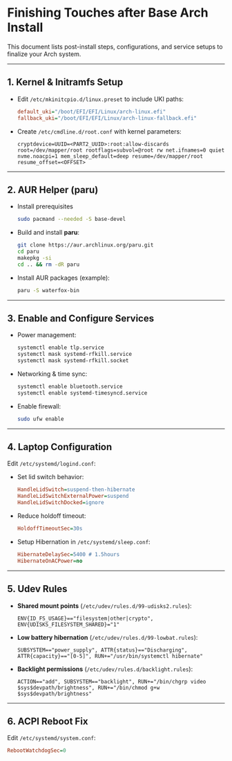# Finishing Touches after Base Arch Install

This document lists post-install steps, configurations, and service setups to finalize your Arch system.

---

## 1. Kernel & Initramfs Setup

- Edit `/etc/mkinitcpio.d/linux.preset` to include UKI paths:
  ```ini
  default_uki="/boot/EFI/EFI/Linux/arch-linux.efi"
  fallback_uki="/boot/EFI/EFI/Linux/arch-linux-fallback.efi"
  ```
- Create `/etc/cmdline.d/root.conf` with kernel parameters:
  ```text
  cryptdevice=UUID=<PART2_UUID>:root:allow-discards root=/dev/mapper/root rootflags=subvol=@root rw net.ifnames=0 quiet nvme.noacpi=1 mem_sleep_default=deep resume=/dev/mapper/root resume_offset=<OFFSET>
  ```

---

## 2. AUR Helper (paru)

- Install prerequisites
  ```bash
  sudo pacmand --needed -S base-devel
  ```
- Build and install **paru**:
  ```bash
  git clone https://aur.archlinux.org/paru.git
  cd paru
  makepkg -si
  cd .. && rm -dR paru
  ```
- Install AUR packages (example):
  ```bash
  paru -S waterfox-bin
  ```

---

## 3. Enable and Configure Services

- Power management:
  ```bash
  systemctl enable tlp.service
  systemctl mask systemd-rfkill.service
  systemctl mask systemd-rfkill.socket
  ```
- Networking & time sync:
  ```bash
  systemctl enable bluetooth.service
  systemctl enable systemd-timesyncd.service
  ```
- Enable firewall:
  ```bash
  sudo ufw enable
  ```

---

## 4. Laptop Configuration

Edit `/etc/systemd/logind.conf`:

- Set lid switch behavior:

  ```ini
  HandleLidSwitch=suspend-then-hibernate
  HandleLidSwitchExternalPower=suspend
  HandleLidSwitchDocked=ignore
  ```

- Reduce holdoff timeout:

  ```ini
  HoldoffTimeoutSec=30s
  ```

- Setup Hibernation in `/etc/systemd/sleep.conf`:

  ```ini
  HibernateDelaySec=5400 # 1.5hours
  HibernateOnACPower=no
  ```

---

## 5. Udev Rules

- **Shared mount points** (`/etc/udev/rules.d/99-udisks2.rules`):

  ```text
  ENV{ID_FS_USAGE}=="filesystem|other|crypto", ENV{UDISKS_FILESYSTEM_SHARED}="1"
  ```

- **Low battery hibernation** (`/etc/udev/rules.d/99-lowbat.rules`):

  ```text
  SUBSYSTEM=="power_supply", ATTR{status}=="Discharging", ATTR{capacity}=="[0-5]", RUN+="/usr/bin/systemctl hibernate"
  ```

- **Backlight permissions** (`/etc/udev/rules.d/backlight.rules`):

  ```text
  ACTION=="add", SUBSYSTEM=="backlight", RUN+="/bin/chgrp video $sys$devpath/brightness", RUN+="/bin/chmod g+w $sys$devpath/brightness"
  ```

---

## 6. ACPI Reboot Fix

Edit `/etc/systemd/system.conf`:

```ini
RebootWatchdogSec=0
```
